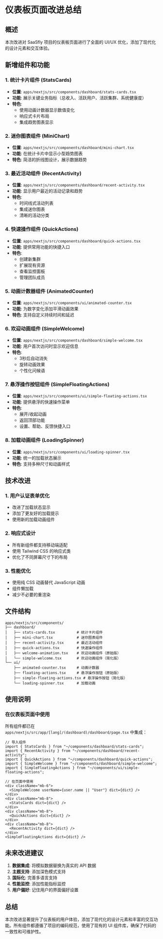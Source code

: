 # 仪表板页面改进总结

## 概述
本次改进对 SaaSfly 项目的仪表板页面进行了全面的 UI/UX 优化，添加了现代化的设计元素和交互体验。

## 新增组件和功能

### 1. 统计卡片组件 (StatsCards)
- **位置**: `apps/nextjs/src/components/dashboard/stats-cards.tsx`
- **功能**: 展示关键业务指标（总收入、活跃用户、活跃集群、系统健康度）
- **特色**: 
  - 使用动画计数器显示数值变化
  - 响应式卡片布局
  - 集成趋势图表显示

### 2. 迷你图表组件 (MiniChart)
- **位置**: `apps/nextjs/src/components/dashboard/mini-chart.tsx`
- **功能**: 在统计卡片中显示小型趋势图表
- **特色**: 简洁的折线图设计，展示数据趋势

### 3. 最近活动组件 (RecentActivity)
- **位置**: `apps/nextjs/src/components/dashboard/recent-activity.tsx`
- **功能**: 显示用户最近的活动记录和趋势
- **特色**:
  - 时间线式活动列表
  - 集成迷你图表
  - 清晰的活动分类

### 4. 快速操作组件 (QuickActions)
- **位置**: `apps/nextjs/src/components/dashboard/quick-actions.tsx`
- **功能**: 提供常用功能的快捷入口
- **特色**:
  - 创建新集群
  - 扩展现有资源
  - 查看监控面板
  - 管理团队成员

### 5. 动画计数器组件 (AnimatedCounter)
- **位置**: `apps/nextjs/src/components/ui/animated-counter.tsx`
- **功能**: 为数字变化添加平滑动画效果
- **特色**: 支持自定义持续时间和延迟

### 6. 欢迎动画组件 (SimpleWelcome)
- **位置**: `apps/nextjs/src/components/dashboard/simple-welcome.tsx`
- **功能**: 用户首次访问时显示欢迎信息
- **特色**:
  - 3秒后自动消失
  - 旋转动画效果
  - 个性化问候语

### 7. 悬浮操作按钮组件 (SimpleFloatingActions)
- **位置**: `apps/nextjs/src/components/ui/simple-floating-actions.tsx`
- **功能**: 提供悬浮的快速操作菜单
- **特色**:
  - 展开/收起动画
  - 返回顶部功能
  - 设置、帮助、反馈快捷入口

### 8. 加载动画组件 (LoadingSpinner)
- **位置**: `apps/nextjs/src/components/ui/loading-spinner.tsx`
- **功能**: 统一的加载状态展示
- **特色**: 支持多种尺寸和动画样式

## 技术改进

### 1. 用户认证表单优化
- 改进了加载状态显示
- 添加了更友好的加载提示
- 使用新的加载动画组件

### 2. 响应式设计
- 所有新组件都支持移动端适配
- 使用 Tailwind CSS 的响应式类
- 优化了不同屏幕尺寸下的布局

### 3. 性能优化
- 使用纯 CSS 动画替代 JavaScript 动画
- 组件懒加载
- 减少不必要的重渲染

## 文件结构
```
apps/nextjs/src/components/
├── dashboard/
│   ├── stats-cards.tsx          # 统计卡片组件
│   ├── mini-chart.tsx           # 迷你图表组件
│   ├── recent-activity.tsx      # 最近活动组件
│   ├── quick-actions.tsx        # 快速操作组件
│   ├── welcome-animation.tsx    # 欢迎动画组件（原始版）
│   └── simple-welcome.tsx       # 欢迎动画组件（简化版）
└── ui/
    ├── animated-counter.tsx     # 动画计数器
    ├── floating-actions.tsx     # 悬浮操作按钮（原始版）
    ├── simple-floating-actions.tsx # 悬浮操作按钮（简化版）
    └── loading-spinner.tsx      # 加载动画
```

## 使用说明

### 在仪表板页面中使用
所有组件都已在 `apps/nextjs/src/app/[lang]/(dashboard)/dashboard/page.tsx` 中集成：

```tsx
// 导入组件
import { StatsCards } from "~/components/dashboard/stats-cards";
import { RecentActivity } from "~/components/dashboard/recent-activity";
import { QuickActions } from "~/components/dashboard/quick-actions";
import { SimpleWelcome } from "~/components/dashboard/simple-welcome";
import { SimpleFloatingActions } from "~/components/ui/simple-floating-actions";

// 在页面中使用
<div className="mb-6">
  <SimpleWelcome userName={user.name || "User"} dict={dict} />
</div>
<div className="mb-8">
  <StatsCards dict={dict} />
</div>
<div className="mb-8">
  <QuickActions dict={dict} />
</div>
<div className="mb-8">
  <RecentActivity dict={dict} />
</div>
<SimpleFloatingActions dict={dict} />
```

## 未来改进建议

1. **数据集成**: 将模拟数据替换为真实的 API 数据
2. **主题支持**: 添加深色模式支持
3. **国际化**: 完善多语言支持
4. **性能监控**: 添加性能指标监控
5. **用户偏好**: 记住用户的界面偏好设置

## 总结

本次改进显著提升了仪表板的用户体验，添加了现代化的设计元素和丰富的交互功能。所有组件都遵循了项目的编码规范，使用了现有的 UI 组件库，确保了代码的一致性和可维护性。